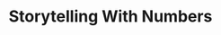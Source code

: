 ---
layout: interior
title: Storytelling With Numbers
speaker: Ted Kriwiel
permalink: ted-kriwiel
image: img/20180330/tedKriwiel.jpg
event: 20180330
video: 
favorite: The Mediterranean food. (Close second - Freddy's)
about: Ted Kriwiel is the founder of Lion Graph - a business intelligence agency that helps companies use data to measure impact and tell stories. He graduated from Wichita State’s entrepreneurship program in 2012 and has been involved in the local startup community ever since. He's a home-grown Kansan who currently lives in Wichita, where he enjoys going on long walks with his wife, Ellie, and their dog “Maebe.”
twitter: tedkriwiel
facebook: 
instagram: 
linkedin: 
google: 
website: 
email: ted@liongraph.co
telephone: 
---